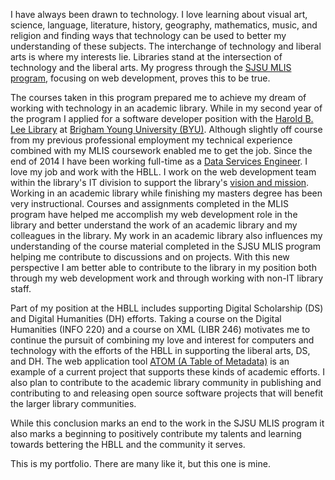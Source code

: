 I have always been drawn to technology. I love learning about visual art, science, language, literature, history, geography, mathematics, music, and religion and finding ways that technology can be used to better my understanding of these subjects. The interchange of technology and liberal arts is where my interests lie. Libraries stand at the intersection of technology and the liberal arts. My progress through the [SJSU MLIS program](http://ischool.sjsu.edu/programs/master-library-and-information-science-mlis), focusing on web development, proves this to be true. 

The courses taken in this program prepared me to achieve my dream of working with technology in an academic library. While in my second year of the program I applied for a software developer position with the [Harold B. Lee Library](https://lib.byu.edu) at [Brigham Young University (BYU)](https://byu.edu). Although slightly off course from my previous professional employment my technical experience combined with my MLIS coursework enabled me to get the job. Since the end of 2014 I have been working full-time as a [Data Services Engineer](https://lib.byu.edu/directory/greg-reeve/). I love my job and work with the HBLL. I work on the web development team within the library's IT division to support the library's [vision and mission](https://lib.byu.edu/about/mission-statements/). Working in an academic library while finishing my masters degree has been very instructional. Courses and assignments completed in the MLIS program have helped me accomplish my web development role in the library and better understand the work of an academic library and my colleagues in the library. My work in an academic library also influences my understanding of the course material completed in the SJSU MLIS program helping me contribute to discussions and on projects. With this new perspective I am better able to contribute to the library in my position both through my web development work and through working with non-IT library staff. 

Part of my position at the HBLL includes supporting Digital Scholarship (DS) and Digital Humanities (DH) efforts. Taking a course on the Digital Humanities (INFO 220) and a course on XML (LIBR 246) motivates me to continue the pursuit of combining my love and interest for computers and technology with the efforts of the HBLL in supporting the liberal arts, DS, and DH. The web application tool [ATOM (A Table of Metadata)](https://atom.lib.byu.edu) is an example of a current project that supports these kinds of academic efforts. I also plan to contribute to the academic library community in publishing and contributing to and releasing open source software projects that will benefit the larger library communities. 

While this conclusion marks an end to the work in the SJSU MLIS program it also marks a beginning to positively contribute my talents and learning towards bettering the HBLL and the community it serves. 

This is my portfolio. There are many like it, but this one is mine.
